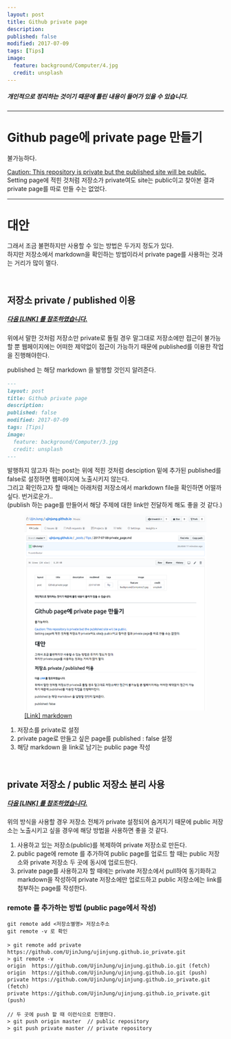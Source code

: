 ```yaml
---
layout: post
title: Github private page 
description: 
published: false
modified: 2017-07-09
tags: [Tips]
image:
  feature: background/Computer/4.jpg
  credit: unsplash
---
```


##### 개인적으로 정리하는 것이기 때문에 틀린 내용이 들어가 있을 수 있습니다.

---

# Github page에 private page 만들기 
불가능하다.  
<div markdown="0"><a href="#" class="btn btn-warning">Caution: This repository is private but the published site will be public.</a></div>
Setting page에 적힌 것처럼 저장소가 private여도 site는 public이고 찾아본 결과 private page를 따로 만들 수는 없었다.  

<br/>

---

# 대안
그래서 조금 불편하지만 사용할 수 있는 방법은 두가지 정도가 있다.  
하지만 저장소에서 markdown을 확인하는 방법이라서 private page를 사용하는 것과는 거리가 많이 멀다.  

<br/>

## 저장소 private / published 이용

##### [다음 [LINK] 를 참조하였습니다.](https://stackoverflow.com/questions/14428029/how-to-make-my-post-not-public-for-a-while)

위에서 말한 것처럼 저장소만 private로 돌릴 경우 말그대로 저장소에만 접근이 불가능할 뿐 웹페이지에는 어떠한 제약없이 접근이 가능하기 때문에 published를 이용한 작업을 진행해야한다.  

published 는 해당 markdown 을 발행할 것인지 알려준다.  

```markdown
---
layout: post
title: Github private page 
description: 
published: false
modified: 2017-07-09
tags: [Tips]
image:
  feature: background/Computer/3.jpg
  credit: unsplash
---
```

발행하지 않고자 하는 post는 위에 적힌 것처럼 desciption 밑에 추가된 published를 false로 설정하면 웹페이지에 노출시키지 않는다.  
그리고 확인하고자 할 때에는 아래처럼 저장소에서 markdown file을 확인하면 어떨까싶다. 번거로운가..  
(publish 하는 page를 만들어서 해당 주제에 대한 link만 전달하게 해도 좋을 것 같다.)  

<figure>
  <a href="/images/Tips/private_page/private.png"><img src="/images/Tips/private_page/private.png" alt=""></a>
  <figcaption><a href="https://github.com/UjinJung/ujinjung.github.io/blob/master/_posts/Tips/2017-07-08-private_page.md" title="markdown">[Link] markdown</a></figcaption>
</figure>


1. 저장소를 private로 설정
2. private page로 만들고 싶은 page를 published : false 설정
3. 해당 markdown 을 link로 남기는 public page 작성

<br/>

## private 저장소 / public 저장소 분리 사용

##### [다음 [LINK] 를 참조하였습니다.](https://stackoverflow.com/questions/7983204/having-a-private-branch-of-a-public-repo-on-github)

위의 방식을 사용할 경우 저장소 전체가 private 설정되어 숨겨지기 때문에 public 저장소는 노출시키고 싶을 경우에 해당 방법을 사용하면 좋을 것 같다.  

1. 사용하고 있는 저장소(public)를 복제하여 private 저장소로 만든다.  
2. public page에 remote 를 추가하여 public page를 업로드 할 때는 public 저장소와 private 저장소 두 곳에 동시에 업로드한다.  
3. private page를 사용하고자 할 때에는 private 저장소에서 pull하여 동기화하고 markdown을 작성하여 private 저장소에만 업로드하고 public 저장소에는 link를 첨부하는 page를 작성한다.  

### remote 를 추가하는 방법 (public page에서 작성)
```
git remote add <저장소별명> 저장소주소
git remote -v 로 확인

> git remote add private https://github.com/UjinJung/ujinjung.github.io_private.git
> git remote -v
origin  https://github.com/UjinJung/ujinjung.github.io.git (fetch)
origin  https://github.com/UjinJung/ujinjung.github.io.git (push)
private https://github.com/UjinJung/ujinjung.github.io_private.git (fetch)
private https://github.com/UjinJung/ujinjung.github.io_private.git (push)

// 두 곳에 push 할 때 이런식으로 진행한다.
> git push origin master  // public repository
> git push private master // private repository
```



